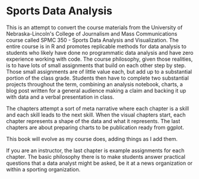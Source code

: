 # Sports Data Analysis

This is an attempt to convert the course materials from the University of Nebraska-Lincoln's College of Journalism and Mass Communications course called SPMC 350 - Sports Data Analysis and Visualization. The entire course is in R and promotes replicable methods for data analysis to students who likely have done no programmatic data analysis and have zero experience working with code. The course philosophy, given those realities, is to have lots of small assignments that build on each other step by step. Those small assignments are of little value each, but add up to a substantial portion of the class grade. Students then have to complete two substantial projects throughout the term, combining an analysis notebook, charts, a blog post written for a general audience making a claim and backing it up with data and a verbal presentation in class. 

The chapters attempt a sort of meta narrative where each chapter is a skill and each skill leads to the next skill. When the visual chapters start, each chapter represents a shape of the data and what it represents. The last chapters are about preparing charts to be publication ready from ggplot. 

This book will evolve as my course does, adding things as I add them. 

If you are an instructor, the last chapter is example assignments for each chapter. The basic philosophy there is to make students answer practical questions that a data analyst might be asked, be it at a news organization or within a sporting organization. 